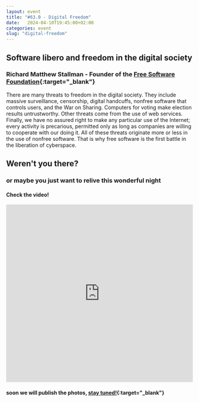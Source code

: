 ```yaml
---
layout: event
title: "#63.0 - Digital Freedom"
date:   2024-04-10T19:45:00+02:00
categories: event
slug: "digital-freedom"
---
```


## Software libero and freedom in the digital society

### Richard Matthew Stallman - Founder of the [Free Software Foundation](//fsf.org){:target="_blank"}

There are many threats to freedom in the digital society. They include massive surveillance, censorship, digital handcuffs, nonfree software that controls users, and the War on Sharing. Computers for voting make election results untrustworthy.
Other threats come from the use of web services. Finally, we have no assured right to make any particular use of the Internet; every activity is precarious, permitted only as long as companies are willing to cooperate with our doing it.
All of these threats originate more or less in the use of nonfree software. That is why free software is the first battle in the liberation of cyberspace.


## Weren't you there?

### or maybe you just want to relive this wonderful night

<section class="fb-links">

#### Check the video!

<iframe width="100%" height="480px" src="https://archive.org/embed/speck-tech-rms" frameborder="0" webkitallowfullscreen="true" mozallowfullscreen="true" allowfullscreen></iframe>

#### soon we will publish the photos, [stay tuned!](//t.me/speckandtech){:target="_blank"}

</section>